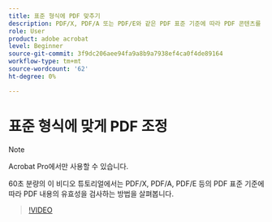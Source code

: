 ```yaml
---
title: 표준 형식에 PDF 맞추기
description: PDF/X, PDF/A 또는 PDF/E와 같은 PDF 표준 기준에 따라 PDF 콘텐츠를 검증하는 방법 알아보기
role: User
product: adobe acrobat
level: Beginner
source-git-commit: 3f9dc206aee94fa9a8b9a7938ef4ca0f4de89164
workflow-type: tm+mt
source-wordcount: '62'
ht-degree: 0%

---
```


# 표준 형식에 맞게 PDF 조정

>[!NOTE]
>
>Acrobat Pro에서만 사용할 수 있습니다.

60초 분량의 이 비디오 튜토리얼에서는 PDF/X, PDF/A, PDF/E 등의 PDF 표준 기준에 따라 PDF 내용의 유효성을 검사하는 방법을 살펴봅니다.

>[!VIDEO](https://video.tv.adobe.com/v/3409906?quality=12&learn=on&hidetitle=true)

